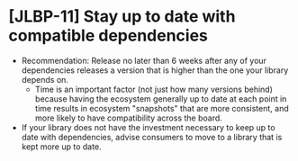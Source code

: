 # [JLBP-11] Stay up to date with compatible dependencies

- Recommendation: Release no later than 6 weeks after any of your dependencies
  releases a version that is higher than the one your library depends on.
  - Time is an important factor (not just how many versions behind) because
    having the ecosystem generally up to date at each point in time results in
    ecosystem "snapshots" that are more consistent, and more likely to have
    compatibility across the board.
- If your library does not have the investment necessary to keep up to date with
  dependencies, advise consumers to move to a library that is kept more up to
  date.
